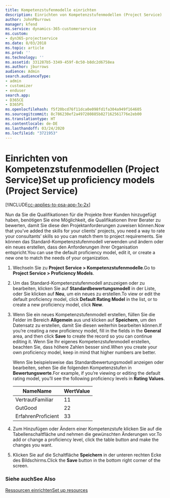 ```yaml
---
title: Kompetenzstufenmodelle einrichten
description: Einrichten von Kompetenzstufenmodellen (Project Service)
author: JohnPBurrows
manager: kfend
ms.service: dynamics-365-customerservice
ms.custom:
- dyn365-projectservice
ms.date: 8/03/2018
ms.topic: article
ms.prod: ''
ms.technology: ''
ms.assetid: 331287b5-3349-459f-8c50-b8dc2d6758ea
ms.author: jburrows
audience: Admin
search.audienceType:
- admin
- customizer
- enduser
search.app:
- D365CE
- D365PS
ms.openlocfilehash: f5f20bcd76f11dca0e098fd1fa304a949f164605
ms.sourcegitcommit: 8c786230ef2a497280885b827162561776e2eb00
ms.translationtype: HT
ms.contentlocale: de-DE
ms.lasthandoff: 03/24/2020
ms.locfileid: "3721953"
---
```

# <a name="set-up-proficiency-models-project-service"></a><span data-ttu-id="54a8b-103">Einrichten von Kompetenzstufenmodellen (Project Service)</span><span class="sxs-lookup"><span data-stu-id="54a8b-103">Set up proficiency models (Project Service)</span></span>

[!INCLUDE[cc-applies-to-psa-app-1x-2x](../includes/cc-applies-to-psa-app-1x-2x.md)]

<span data-ttu-id="54a8b-104">Nun da Sie die Qualifikationen für die Projekte Ihrer Kunden hinzugefügt haben, benötigen Sie eine Möglichkeit, die Qualifikationen Ihrer Berater zu bewerten, damit Sie diese den Projektanforderungen zuweisen können.</span><span class="sxs-lookup"><span data-stu-id="54a8b-104">Now that you’ve added the skills for your clients’ projects, you need a way to rate your consultants’ skills so you can match them to project requirements.</span></span> <span data-ttu-id="54a8b-105">Sie können das Standard-Kompetenzstufenmodell verwenden und ändern oder ein neues erstellen, dass den Anforderungen ihrer Organisation entspricht.</span><span class="sxs-lookup"><span data-stu-id="54a8b-105">You can use the default proficiency model, edit it, or create a new one to match the needs of your organization.</span></span>  
  
1.  <span data-ttu-id="54a8b-106">Wechseln Sie zu **Project Service > Kompetenzstufenmodelle**.</span><span class="sxs-lookup"><span data-stu-id="54a8b-106">Go to **Project Service > Proficiency Models**.</span></span>  
  
2.  <span data-ttu-id="54a8b-107">Um das Standard-Kompetenzstufenmodell anzuzeigen oder zu bearbeiten, klicken Sie auf **Standardbewertungsmodell** in der Liste, oder Sie klicken auf **Neu**, um ein neues zu erstellen.</span><span class="sxs-lookup"><span data-stu-id="54a8b-107">To view or edit the default proficiency model, click **Default Rating Model** in the list, or to create a new proficiency model, click **New**.</span></span>  
  
3.  <span data-ttu-id="54a8b-108">Wenn Sie ein neues Kompetenzstufenmodell erstellen, füllen Sie die Felder im Bereich **Allgemein** aus und klicken auf **Speichern**, um den Datensatz zu erstellen, damit Sie diesen weiterhin bearbeiten können.</span><span class="sxs-lookup"><span data-stu-id="54a8b-108">If you’re creating a new proficiency model, fill in the fields in the **General** area, and then click **Save** to create the record so you can continue editing it.</span></span> <span data-ttu-id="54a8b-109">Wenn Sie Ihr eigenes Kompetenzstufenmodell erstellen, beachten Sie, dass höhere Zahlen besser sind.</span><span class="sxs-lookup"><span data-stu-id="54a8b-109">When you create your own proficiency model, keep in mind that higher numbers are better.</span></span>  
  
     <span data-ttu-id="54a8b-110">Wenn Sie beispielsweise das Standardbewertungsmodell anzeigen oder bearbeiten, sehen Sie die folgenden Kompetenzstufen in **Bewertungswerte**.</span><span class="sxs-lookup"><span data-stu-id="54a8b-110">For example, if you’re viewing or editing the default rating model, you’ll see the following proficiency levels in **Rating Values**.</span></span>  
  
    |<span data-ttu-id="54a8b-111">Name</span><span class="sxs-lookup"><span data-stu-id="54a8b-111">Name</span></span>|<span data-ttu-id="54a8b-112">Wert</span><span class="sxs-lookup"><span data-stu-id="54a8b-112">Value</span></span>|  
    |----------|-----------|  
    |<span data-ttu-id="54a8b-113">Vertraut</span><span class="sxs-lookup"><span data-stu-id="54a8b-113">Familiar</span></span>|<span data-ttu-id="54a8b-114">1</span><span class="sxs-lookup"><span data-stu-id="54a8b-114">1</span></span>|  
    |<span data-ttu-id="54a8b-115">Gut</span><span class="sxs-lookup"><span data-stu-id="54a8b-115">Good</span></span>|<span data-ttu-id="54a8b-116">2</span><span class="sxs-lookup"><span data-stu-id="54a8b-116">2</span></span>|  
    |<span data-ttu-id="54a8b-117">Erfahren</span><span class="sxs-lookup"><span data-stu-id="54a8b-117">Proficient</span></span>|<span data-ttu-id="54a8b-118">3</span><span class="sxs-lookup"><span data-stu-id="54a8b-118">3</span></span>|  
  
4.  <span data-ttu-id="54a8b-119">Zum Hinzufügen oder Ändern einer Kompetenzstufe klicken Sie auf die Tabellenschaltfläche und nehmen die gewünschten Änderungen vor.</span><span class="sxs-lookup"><span data-stu-id="54a8b-119">To add or change a proficiency level, click the table button and make the changes you want.</span></span>  
  
5.  <span data-ttu-id="54a8b-120">Klicken Sie auf die Schaltfläche **Speichern** in der unteren rechten Ecke des Bildschirms.</span><span class="sxs-lookup"><span data-stu-id="54a8b-120">Click the **Save** button in the bottom right corner of the screen.</span></span>  
  
### <a name="see-also"></a><span data-ttu-id="54a8b-121">Siehe auch</span><span class="sxs-lookup"><span data-stu-id="54a8b-121">See Also</span></span>  
 [<span data-ttu-id="54a8b-122">Ressourcen einrichten</span><span class="sxs-lookup"><span data-stu-id="54a8b-122">Set up resources</span></span>](../project-service/set-up-resources.md)
